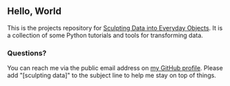 Hello, World
------------

This is the projects repository for [Sculpting Data into Everyday Objects](https://itp.nyu.edu/classes/sdeo-spring2014/). It is a collection of some Python tutorials and tools for transforming data.

### Questions?

You can reach me via the public email address on
[my GitHub profile](http://github.com/drjerry/).
Please add "[sculpting data]" to the subject line to help me stay on top
of things.
